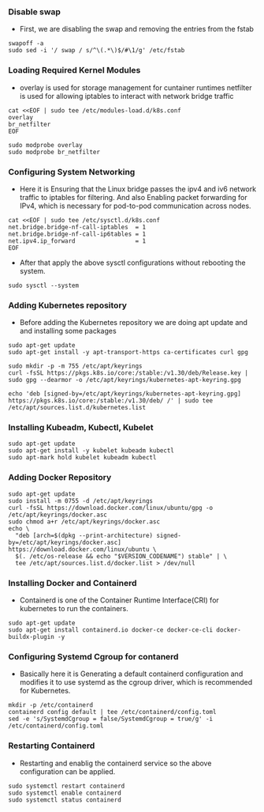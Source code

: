 ### Disable swap

- First, we are disabling the swap and removing the entries from the fstab

```
swapoff -a
sudo sed -i '/ swap / s/^\(.*\)$/#\1/g' /etc/fstab
```
### Loading Required Kernel Modules

- overlay is used for storage management for cuntainer runtimes
netfilter is used for allowing iptables to interact with network bridge traffic

```
cat <<EOF | sudo tee /etc/modules-load.d/k8s.conf
overlay
br_netfilter
EOF
```
```
sudo modprobe overlay
sudo modprobe br_netfilter
```

### Configuring System Networking

- Here it is Ensuring that the Linux bridge passes the ipv4 and iv6 network traffic to iptables for filtering. And also Enabling packet forwarding for IPv4, which is necessary for pod-to-pod communication across nodes.

```  
cat <<EOF | sudo tee /etc/sysctl.d/k8s.conf
net.bridge.bridge-nf-call-iptables  = 1
net.bridge.bridge-nf-call-ip6tables = 1
net.ipv4.ip_forward                 = 1
EOF
```
- After that apply the above sysctl configurations without rebooting the system.

```
sudo sysctl --system
```

### Adding Kubernetes repository

- Before adding the Kubernetes repository we are doing apt update and and installing some packages

```
sudo apt-get update
sudo apt-get install -y apt-transport-https ca-certificates curl gpg

sudo mkdir -p -m 755 /etc/apt/keyrings
curl -fsSL https://pkgs.k8s.io/core:/stable:/v1.30/deb/Release.key | sudo gpg --dearmor -o /etc/apt/keyrings/kubernetes-apt-keyring.gpg

echo 'deb [signed-by=/etc/apt/keyrings/kubernetes-apt-keyring.gpg] https://pkgs.k8s.io/core:/stable:/v1.30/deb/ /' | sudo tee /etc/apt/sources.list.d/kubernetes.list
```

### Installing Kubeadm, Kubectl, Kubelet

```
sudo apt-get update
sudo apt-get install -y kubelet kubeadm kubectl
sudo apt-mark hold kubelet kubeadm kubectl
```

### Adding Docker Repository

```
sudo apt-get update
sudo install -m 0755 -d /etc/apt/keyrings
curl -fsSL https://download.docker.com/linux/ubuntu/gpg -o /etc/apt/keyrings/docker.asc
sudo chmod a+r /etc/apt/keyrings/docker.asc
echo \
  "deb [arch=$(dpkg --print-architecture) signed-by=/etc/apt/keyrings/docker.asc] https://download.docker.com/linux/ubuntu \
  $(. /etc/os-release && echo "$VERSION_CODENAME") stable" | \
  tee /etc/apt/sources.list.d/docker.list > /dev/null
```
### Installing Docker and Containerd

- Containerd is one of the Container Runtime Interface(CRI) for kubernetes to run the containers.

```
sudo apt-get update
sudo apt-get install containerd.io docker-ce docker-ce-cli docker-buildx-plugin -y
```
### Configuring Systemd Cgroup for contanerd

- Basically here it is Generating a default containerd configuration and modifies it to use systemd as the cgroup driver, which is recommended for Kubernetes.

```
mkdir -p /etc/containerd
containerd config default | tee /etc/containerd/config.toml
sed -e 's/SystemdCgroup = false/SystemdCgroup = true/g' -i /etc/containerd/config.toml
```
### Restarting Containerd

- Restarting and enablig the containerd service so the above configuration can be applied.

```
sudo systemctl restart containerd
sudo systemctl enable containerd
sudo systemctl status containerd
```  
